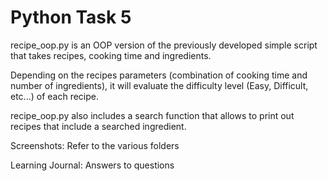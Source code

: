 # Python Task 5

recipe_oop.py is an OOP version of the previously developed simple script that takes recipes, cooking time and ingredients.

Depending on the recipes parameters (combination of cooking time and number of ingredients), it will evaluate the difficulty level (Easy, Difficult, etc...) of each recipe.

recipe_oop.py also includes a search function that allows to print out recipes that include a searched ingredient.

Screenshots: Refer to the various folders

Learning Journal: Answers to questions
